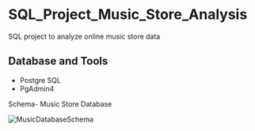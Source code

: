 # SQL_Project_Music_Store_Analysis
SQL project to analyze online music store data

## Database and Tools
* Postgre SQL
* PgAdmin4

Schema- Music Store Database

![MusicDatabaseSchema](https://github.com/NirajPatel07/Music-Store-Data-Analysis-SQL/assets/66070865/4da4cad7-a406-437c-919f-734d375111d6)
